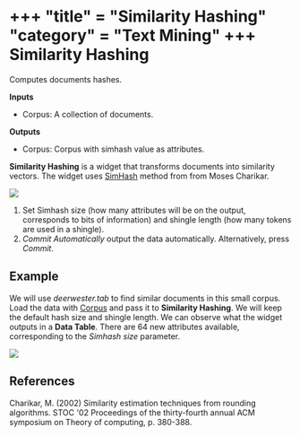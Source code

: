 +++
"title" = "Similarity Hashing"
"category" = "Text Mining"
+++
Similarity Hashing
==================

Computes documents hashes.

**Inputs**

- Corpus: A collection of documents.

**Outputs**

- Corpus: Corpus with simhash value as attributes.

**Similarity Hashing** is a widget that transforms documents into similarity vectors. The widget uses [SimHash](https://en.wikipedia.org/wiki/SimHash) method from from Moses Charikar.

![](../images/Similarity-Hashing-stamped.png)

1. Set Simhash size (how many attributes will be on the output, corresponds to bits of information) and shingle length (how many tokens are used in a shingle).
2. *Commit Automatically* output the data automatically. Alternatively, press *Commit*.

Example
-------

We will use *deerwester.tab* to find similar documents in this small corpus. Load the data with [Corpus](../corpus-widget/) and pass it to **Similarity Hashing**. We will keep the default hash size and shingle length. We can observe what the widget outputs in a **Data Table**. There are 64 new attributes available, corresponding to the *Simhash size* parameter.

![](../images/Similarity-Hashing-Example.png)

References
----------

Charikar, M. (2002) Similarity estimation techniques from rounding algorithms. STOC '02 Proceedings of the thirty-fourth annual ACM symposium on Theory of computing, p. 380-388.
